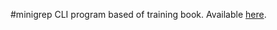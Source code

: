 #minigrep
CLI program based of training book. Available [here](https://doc.rust-lang.org/book/ch12-00-an-io-project.html).
